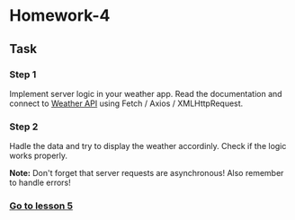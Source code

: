 # Homework-4
## Task
### Step 1
Implement server logic in your weather app. Read the documentation and connect to [Weather API](https://openweathermap.org/api) using Fetch / Axios / XMLHttpRequest. 

### Step 2
Hadle the data and try to display the weather accordinly. Check if the logic works properly.

**Note:** Don't forget that server requests are asynchronous! Also remember to handle errors!
 
### [Go to lesson 5](../../Lesson-5)

